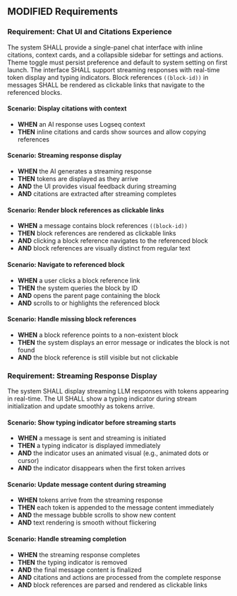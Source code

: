 ## MODIFIED Requirements

### Requirement: Chat UI and Citations Experience
The system SHALL provide a single-panel chat interface with inline citations, context cards, and a collapsible sidebar for settings and actions. Theme toggle must persist preference and default to system setting on first launch. The interface SHALL support streaming responses with real-time token display and typing indicators. Block references `((block-id))` in messages SHALL be rendered as clickable links that navigate to the referenced blocks.

#### Scenario: Display citations with context
- **WHEN** an AI response uses Logseq context
- **THEN** inline citations and cards show sources and allow copying references

#### Scenario: Streaming response display
- **WHEN** the AI generates a streaming response
- **THEN** tokens are displayed as they arrive
- **AND** the UI provides visual feedback during streaming
- **AND** citations are extracted after streaming completes

#### Scenario: Render block references as clickable links
- **WHEN** a message contains block references `((block-id))`
- **THEN** block references are rendered as clickable links
- **AND** clicking a block reference navigates to the referenced block
- **AND** block references are visually distinct from regular text

#### Scenario: Navigate to referenced block
- **WHEN** a user clicks a block reference link
- **THEN** the system queries the block by ID
- **AND** opens the parent page containing the block
- **AND** scrolls to or highlights the referenced block

#### Scenario: Handle missing block references
- **WHEN** a block reference points to a non-existent block
- **THEN** the system displays an error message or indicates the block is not found
- **AND** the block reference is still visible but not clickable

### Requirement: Streaming Response Display
The system SHALL display streaming LLM responses with tokens appearing in real-time. The UI SHALL show a typing indicator during stream initialization and update smoothly as tokens arrive.

#### Scenario: Show typing indicator before streaming starts
- **WHEN** a message is sent and streaming is initiated
- **THEN** a typing indicator is displayed immediately
- **AND** the indicator uses an animated visual (e.g., animated dots or cursor)
- **AND** the indicator disappears when the first token arrives

#### Scenario: Update message content during streaming
- **WHEN** tokens arrive from the streaming response
- **THEN** each token is appended to the message content immediately
- **AND** the message bubble scrolls to show new content
- **AND** text rendering is smooth without flickering

#### Scenario: Handle streaming completion
- **WHEN** the streaming response completes
- **THEN** the typing indicator is removed
- **AND** the final message content is finalized
- **AND** citations and actions are processed from the complete response
- **AND** block references are parsed and rendered as clickable links


